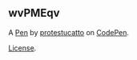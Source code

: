 wvPMEqv
-------


A [Pen](https://codepen.io/protestucatto/pen/wvPMEqv) by [protestucatto](https://codepen.io/protestucatto) on [CodePen](https://codepen.io).

[License](https://codepen.io/license/pen/wvPMEqv).
